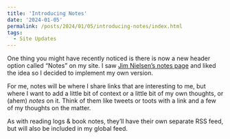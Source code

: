 ```yaml
---
title: 'Introducing Notes'
date: '2024-01-05'
permalink: /posts/2024/01/05/introducing-notes/index.html
tags:
  - Site Updates
---
```


One thing you might have recently noticed is there is now a new header option called “Notes” on my site. I saw [Jim Nielsen’s notes page](https://notes.jim-nielsen.com/) and liked the idea so I decided to implement my own version.
<!-- excerpt -->

For me, notes will be where I share links that are interesting to me, but where I want to add a little bit of context or a little bit of my own thoughts, or (ahem) *notes* on it. Think of them like tweets or toots with a link and a few of my thoughts on the matter.

As with reading logs & book notes, they’ll have their own separate RSS feed, but will also be included in my global feed.